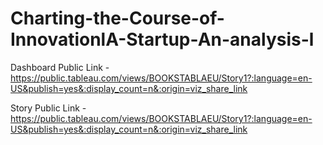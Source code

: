 # Charting-the-Course-of-InnovationlA-Startup-An-analysis-l


Dashboard Public Link - https://public.tableau.com/views/BOOKSTABLAEU/Story1?:language=en-US&publish=yes&:display_count=n&:origin=viz_share_link

Story Public Link - https://public.tableau.com/views/BOOKSTABLAEU/Story1?:language=en-US&publish=yes&:display_count=n&:origin=viz_share_link
